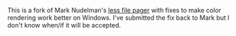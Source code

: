 This is a fork of Mark Nudelman's [less file pager](http://www.greenwoodsoftware.com/less/) with fixes to make color rendering work better on Windows.  I've submitted the fix back to Mark but I don't know when/if it will be accepted.